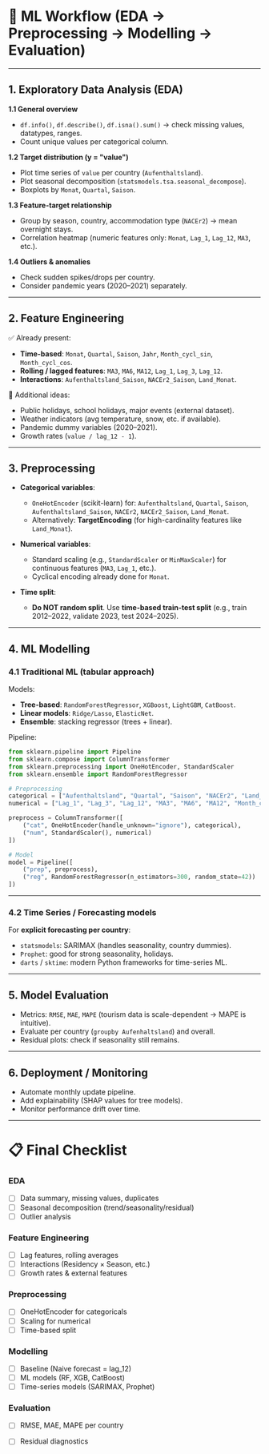 
# 🧭 ML Workflow (EDA → Preprocessing → Modelling → Evaluation)

---

## **1. Exploratory Data Analysis (EDA)**

**1.1 General overview**

* `df.info()`, `df.describe()`, `df.isna().sum()` → check missing values, datatypes, ranges.
* Count unique values per categorical column.

**1.2 Target distribution (y = "value")**

* Plot time series of `value` per country (`Aufenthaltsland`).
* Plot seasonal decomposition (`statsmodels.tsa.seasonal_decompose`).
* Boxplots by `Monat`, `Quartal`, `Saison`.

**1.3 Feature-target relationship**

* Group by season, country, accommodation type (`NACEr2`) → mean overnight stays.
* Correlation heatmap (numeric features only: `Monat`, `Lag_1`, `Lag_12`, `MA3`, etc.).

**1.4 Outliers & anomalies**

* Check sudden spikes/drops per country.
* Consider pandemic years (2020–2021) separately.

---

## **2. Feature Engineering**

✅ Already present:

* **Time-based**: `Monat`, `Quartal`, `Saison`, `Jahr`, `Month_cycl_sin`, `Month_cycl_cos`.
* **Rolling / lagged features**: `MA3`, `MA6`, `MA12`, `Lag_1`, `Lag_3`, `Lag_12`.
* **Interactions**: `Aufenthaltsland_Saison`, `NACEr2_Saison`, `Land_Monat`.

🚀 Additional ideas:

* Public holidays, school holidays, major events (external dataset).
* Weather indicators (avg temperature, snow, etc. if available).
* Pandemic dummy variables (2020–2021).
* Growth rates (`value / lag_12 - 1`).

---

## **3. Preprocessing**

* **Categorical variables**:

  * `OneHotEncoder` (scikit-learn) for:
    `Aufenthaltsland`, `Quartal`, `Saison`, `Aufenthaltsland_Saison`, `NACEr2`, `NACEr2_Saison`, `Land_Monat`.
  * Alternatively: **TargetEncoding** (for high-cardinality features like `Land_Monat`).

* **Numerical variables**:

  * Standard scaling (e.g., `StandardScaler` or `MinMaxScaler`) for continuous features (`MA3`, `Lag_1`, etc.).
  * Cyclical encoding already done for `Monat`.

* **Time split**:

  * **Do NOT random split**. Use **time-based train-test split** (e.g., train 2012–2022, validate 2023, test 2024–2025).

---

## **4. ML Modelling**

### **4.1 Traditional ML (tabular approach)**

Models:

* **Tree-based**: `RandomForestRegressor`, `XGBoost`, `LightGBM`, `CatBoost`.
* **Linear models**: `Ridge/Lasso`, `ElasticNet`.
* **Ensemble**: stacking regressor (trees + linear).

Pipeline:

```python
from sklearn.pipeline import Pipeline
from sklearn.compose import ColumnTransformer
from sklearn.preprocessing import OneHotEncoder, StandardScaler
from sklearn.ensemble import RandomForestRegressor

# Preprocessing
categorical = ["Aufenthaltsland", "Quartal", "Saison", "NACEr2", "Land_Monat"]
numerical = ["Lag_1", "Lag_3", "Lag_12", "MA3", "MA6", "MA12", "Month_cycl_sin", "Month_cycl_cos"]

preprocess = ColumnTransformer([
    ("cat", OneHotEncoder(handle_unknown="ignore"), categorical),
    ("num", StandardScaler(), numerical)
])

# Model
model = Pipeline([
    ("prep", preprocess),
    ("reg", RandomForestRegressor(n_estimators=300, random_state=42))
])
```

---

### **4.2 Time Series / Forecasting models**

For **explicit forecasting per country**:

* `statsmodels`: SARIMAX (handles seasonality, country dummies).
* `Prophet`: good for strong seasonality, holidays.
* `darts` / `sktime`: modern Python frameworks for time-series ML.

---

## **5. Model Evaluation**

* Metrics: `RMSE`, `MAE`, `MAPE` (tourism data is scale-dependent → MAPE is intuitive).
* Evaluate per country (`groupby Aufenhaltsland`) and overall.
* Residual plots: check if seasonality still remains.

---

## **6. Deployment / Monitoring**

* Automate monthly update pipeline.
* Add explainability (SHAP values for tree models).
* Monitor performance drift over time.

---

# 📋 Final Checklist

### **EDA**

* [ ] Data summary, missing values, duplicates
* [ ] Seasonal decomposition (trend/seasonality/residual)
* [ ] Outlier analysis

### **Feature Engineering**

* [ ] Lag features, rolling averages
* [ ] Interactions (Residency × Season, etc.)
* [ ] Growth rates & external features

### **Preprocessing**

* [ ] OneHotEncoder for categoricals
* [ ] Scaling for numerical
* [ ] Time-based split

### **Modelling**

* [ ] Baseline (Naive forecast = lag\_12)
* [ ] ML models (RF, XGB, CatBoost)
* [ ] Time-series models (SARIMAX, Prophet)

### **Evaluation**

* [ ] RMSE, MAE, MAPE per country
* [ ] Residual diagnostics

